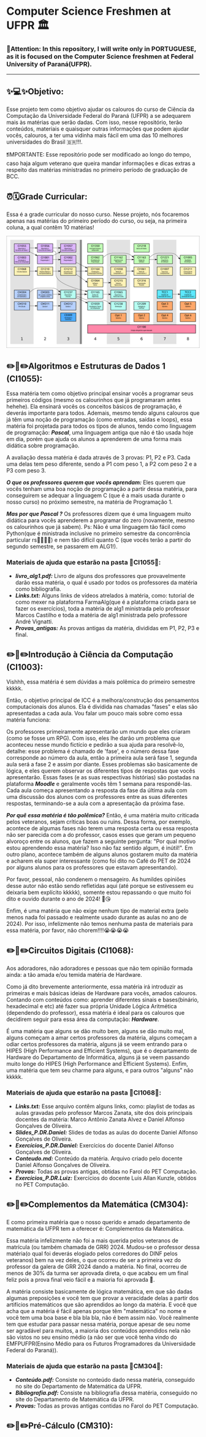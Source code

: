 # Computer Science Freshmen at UFPR​ 🏛️​

### 🚨​ Attention: In this repository, I will write only in PORTUGUESE, as it is focused on the Computer Science freshmen at Federal University of Paraná(UFPR).

---

## ✨​💻​✨​Objetivo:
Esse projeto tem como objetivo ajudar os calouros do curso de Ciência da Computação da Universidade Federal do Paraná (UFPR) a se adequarem mais às matérias que serão
dadas. Com isso, nesse repositório, terão conteúdos, materiais e quaisquer outras informações que podem ajudar vocês, calouros, a ter uma vidinha mais fácil em uma das 10
melhores universidades do Brasil 🇧🇷​!!!. 

❗​IMPORTANTE: Esse repositório pode ser modificado ao longo do tempo, caso haja algum veterano que queira mandar informações e dicas extras a respeito das matérias ministradas
no primeiro período de graduação de BCC.

## ​⏰​​🗓️​Grade Curricular:
Essa é a grade curricular do nosso curso. Nesse projeto, nós focaremos apenas nas matérias do primeiro período do curso, ou seja, na primeira coluna, a qual contêm 10 matérias!

![](Images/grade-bcc.png)

## ✏️​📕​✏️Algoritmos e ​Estruturas de Dados 1 (CI1055):
Essa matéria tem como objetivo principal ensinar vocês a programar seus primeiros códigos (mesmo os calourinhos que já programaram antes hehehe). Ela ensinará vocês os conceitos básicos
de programação, é deverás importante para todos. Ademais, mesmo tendo alguns calouros que já têm uma noção de programação (como entradas, saídas e loops), essa matéria foi projetada para
todos os tipos de alunos, tendo como linguagem de programação: ***Pascal***, uma linguagem antiga que não é tão usada hoje em dia, porém que ajuda os alunos a aprenderem de uma forma mais didática
sobre programação.

A avaliação dessa matéria é dada através de 3 provas: P1, P2 e P3. Cada uma delas tem peso diferente, sendo a P1 com peso 1, a P2 com peso 2 e a P3 com peso 3.

***O que os professores querem que vocês aprendam:*** Eles querem que vocês tenham uma boa noção de programação a partir dessa matéria, para conseguirem se adequar a linguagem C (que é a mais usada durante o nosso curso)
no próximo semestre, na matéria de Programação 1.

***Mas por que Pascal ?*** Os professores dizem que é uma linguagem muito didática para vocês aprenderem a programar do zero (novamente, mesmo os calourinhos que já sabem). Ps: Não é uma linguagem tão
fácil como Python(que é ministrada inclusive no primeiro semestre da concorrência particular rs😶‍🌫️​🤫​🫢​) e nem tão difícil quanto C (que vocês terão a partir do segundo semestre, se passarem em ALG1!).

### Materiais de ajuda que estarão na pasta 📁​CI1055📁​:
- ***livro_alg1.pdf:*** Livro de alguns dos professores que provavelmente darão essa matéria, o qual é usado por todos os professores da matéria como bibliografia.
- ***Links.txt:*** Alguns links de vídeos atrelados à matéria, como: tutorial de como mexer na plataforma FarmaAlg(que é a plataforma criada para se fazer os exercícios), toda a matéria de alg1 ministrada pelo professor Marcos Castilho e toda a matéria de alg1 ministrada pelo professore André Vignatti.
- ***Provas_antigas:*** As provas antigas da matéria, divididas em P1, P2, P3 e final.

## ✏️​📗​​✏️Introdução à Ciência da Computação (CI1003):
Vishhh, essa matéria é sem dúvidas a mais polêmica do primeiro semestre kkkkk. 

Então, o objetivo principal de ICC é a melhora/construção dos pensamentos computacionais dos alunos. Ela é dividida nas chamadas "fases" e elas são apresentadas a cada aula. Vou falar um pouco mais sobre
como essa matéria funciona: 

Os professores primeiramente apresentarão um mundo que eles criaram (como se fosse um RPG). Com isso, eles lhe darão um problema que aconteceu nesse mundo fictício e pedirão a sua ajuda para resolvê-lo,
detalhe: esse problema é chamado de 'fase', e o número dessa fase corresponde ao número da aula, então a primeira aula será fase 1, segunda aula será a fase 2 e assim por diante. Esses problemas são basicamente
de lógica, e eles querem observar os diferentes tipos de respostas que vocês apresentarão. Essas fases (e as suas respectivas histórias) são postadas na plataforma ***Moodle*** e geralmente vocês têm 1 semana para
respondê-las. Cada aula começa apresentando a resposta da fase da última aula com uma discussão dos alunos com os professores entre as suas diferentes respostas, terminando-se a aula com a apresentação da próxima 
fase.

***Por quê essa matéria é tão polêmica?*** Então, é uma matéria muito criticada pelos veteranos, sejam críticas boas ou ruins. Dessa forma, por exemplo, acontece de algumas fases não terem uma resposta certa ou essa resposta não 
ser parecida com a do professor, casos esses que geram um pequeno alvoroço entre os alunos, que fazem a seguinte pergunta: "Por qual motivo estou aprendendo essa matéria? Isso não faz sentido algum, é inútil!". Em outro plano, acontece também de alguns alunos gostarem muito da matéria e acharem ela super interessante (como foi dito no Café do PET de 2024 por alguns alunos para os professores que estavam apresentando).

Por favor, pessoal, não condenem o mensageiro. As humildes opiniões desse autor não estão sendo refletidas aqui (até porque se estivessem eu deixaria bem explícito kkkkk), somente estou repassando o que muito foi
dito e ouvido durante o ano de 2024! 🥰​😘​

Enfim, é uma matéria que não exige nenhum tipo de material extra (pelo menos nada foi passado e realmente usado durante as aulas no ano de 2024). Por isso, infelizmente não temos nenhuma pasta de materiais para essa matéria,
por favor, não chorem!!!!😭​😭​😭​😭​

## ✏️​📘​✏️Circuitos Digitais (CI1068):
Aos adoradores, não adoradores e pessoas que não tem opinião formada ainda: a tão amada e/ou temida matéria de Hardware.

Como já dito brevemente anteriormente, essa matéria irá introduzir as primeiras e mais básicas ideias de Hardware para vocês, amados calouros. Contando com conteúdos como: aprender diferentes sinais e bases(binário,
hexadecimal e etc) até fazer sua própria Unidade Lógica Aritmética (dependendo do professor), essa matéria é ideal para os calouros que decidirem seguir para essa área da computação: ***Hardware***.

É uma matéria que alguns se dão muito bem, alguns se dão muito mal, alguns começam a amar certos professores da matéria, alguns começam a odiar certos professores da matéria, alguns já se veem entrando para o HIPES
(High Performance and Efficient Systems), que é o departamento de Hardware do Departamento de Informática, alguns já se veem passando muito longe do HIPES (High Performance and Efficient Systems). Enfim, uma matéria
que tem seu charme para alguns, e para outros "alguns" não kkkkk.

### Materiais de ajuda que estarão na pasta 📁​CI1068📁​:
- ***Links.txt:*** Esse arquivo contêm alguns links, como: playlist de todas as aulas gravadas pelo professor Marcos Zanata, site dos dois principais docentes da matéria: Marco Antônio Zanata Alvez e Daniel Alfonso Gonçalves de Oliveira.
- ***Slides_P.DR.Daniel:*** Slides de todas as aulas do docente Daniel Alfonso Gonçalves de Oliveira.
- ***Exercícios_P.DR.Daniel:*** Exercícios do docente Daniel Alfonso Gonçalves de Oliveira.
- ***Conteudo.md:*** Conteúdo da matéria. Arquivo criado pelo docente Daniel Alfonso Gonçalves de Oliveira.
- ***Provas:*** Todas as provas antigas, obtidas no Farol do PET Computação.
- ***Exercícios_P.DR.Luiz:*** Exercícios do docente Luis Allan Kunzle, obtidos no PET Computação.

## ✏️​📘​✏️Complementos da Matemática (CM304):
E como primeira matéria que o nosso querido e amado departamento de matemática da UFPR tem a oferecer é: Complementos da Matemática.

Essa matéria infelizmente não foi a mais querida pelos veteranos de matrícula (ou também chamada de GRR) 2024. Mudou-se o professor dessa matéria(o qual foi deverás elogiado pelos corredores do DINF pelos veteranos) bem na vez deles, o que ocorreu de ser a primeira vez do professor da galera de GRR 2024 dando a matéria. No final, ocorreu de menos de 30% da turma ser aprovada direta, o que acabou em um final feliz pois a prova final veio fácil e a maioria foi aprovada​ 🙏​.

A matéria consiste basicamente de lógica matemática, em que são dadas algumas preposições e você tem que provar a veracidade delas a partir dos artifícios matemáticos que são aprendidos ao longo da matéria. E você que acha que a matéria é fácil apenas porque têm "matemática" no nome e você tem uma boa base e bla bla bla, não é bem assim não. Você realmente tem que estudar para passar nessa matéria, porque apesar de seu nome ser agradável para muitos, a maioria dos conteúdos aprendidos nela não são vistos no seu ensino médio (a não ser que você tenha vindo do EMFPUFPR(Ensino Médio para os Futuros Programadores da Universidade Federal do Paraná)).

### Materiais de ajuda que estarão na pasta 📁​CM304📁​:
- ***Conteúdo.pdf:*** Consiste no conteúdo dado nessa matéria, conseguido no site do Departamento de Matemática da UFPR.
- ***Bibliografia.pdf:*** Consiste na bibliografia dessa matéria, conseguido no site do Departamento de Matemática da UFPR.
- ***Provas:*** Todas as provas antigas contidas no Farol do PET Computação.

## ✏️​📘​✏️Pré-Cálculo (CM310):






















